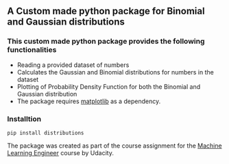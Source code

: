 ## A Custom made python package for Binomial and Gaussian distributions

### This custom made python package provides the following functionalities
 - Reading a provided dataset of numbers
 - Calculates the Gaussian and Binomial distributions for numbers in the dataset
 - Plotting of Probability Density Function for both the Binomial and Gaussian distribution
 - The package requires [matplotlib](https://pypi.org/project/matplotlib/) as a dependency.

### Installtion
``` pip install distributions ```


 The package was created as part of the course assignment for the [Machine Learning Engineer](https://www.udacity.com/course/machine-learning-engineer-nanodegree--nd009t) course by Udacity.